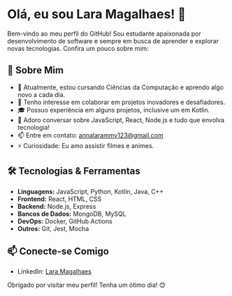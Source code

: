 # Olá, eu sou Lara Magalhaes! 👋

Bem-vindo ao meu perfil do GitHub! Sou estudante apaixonada por desenvolvimento de software e sempre em busca de aprender e explorar novas tecnologias. Confira um pouco sobre mim:

## 🚀 Sobre Mim

- 🌱 Atualmente, estou cursando Ciências da Computação e aprendo algo novo a cada dia.
- 💼 Tenho interesse em colaborar em projetos inovadores e desafiadores.
- 🎓 Possuo experiência em alguns projetos, inclusive um em Kotlin.
- 💬 Adoro conversar sobre JavaScript, React, Node.js e tudo que envolva tecnologia!
- 📫 Entre em contato: [annalarammv123@gmail.com](mailto:annalarammv123@gmail.com)
- ⚡ Curiosidade: Eu amo assistir filmes e animes.

## 🛠️ Tecnologias & Ferramentas

- **Linguagens:** JavaScript, Python, Kotlin, Java, C++
- **Frontend:** React, HTML, CSS
- **Backend:** Node.js, Express
- **Bancos de Dados:** MongoDB, MySQL
- **DevOps:** Docker, GitHub Actions
- **Outros:** Git, Jest, Mocha

## 📫 Conecte-se Comigo

- LinkedIn: [Lara Magalhaes](https://www.linkedin.com/in/laraamagalhaes)

Obrigado por visitar meu perfil! Tenha um ótimo dia! 😊

